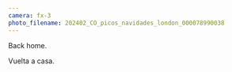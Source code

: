 ```yaml
---
camera: fx-3
photo_filename: 202402_CO_picos_navidades_london_000078990038
---
```


Back home.

Vuelta a casa.